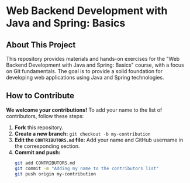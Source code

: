 # Web Backend Development with Java and Spring: Basics

## About This Project

This repository provides materials and hands-on exercises for the "Web Backend Development with Java and Spring: Basics" course, with a focus on Git fundamentals. The goal is to provide a solid foundation for developing web applications using Java and Spring technologies.

## How to Contribute

**We welcome your contributions!** To add your name to the list of contributors, follow these steps:

1. **Fork** this repository.
2. **Create a new branch:** `git checkout -b my-contribution`
3. **Edit the `CONTRIBUTORS.md` file:** Add your name and GitHub username in the corresponding section.
4. **Commit and push:**
   ```bash
   git add CONTRIBUTORS.md
   git commit -m "Adding my name to the contributors list"
   git push origin my-contribution
